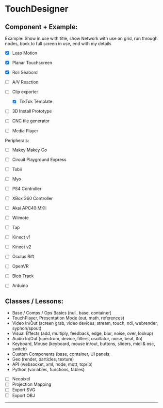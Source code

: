 # TouchDesigner

Component + Example:
- 
Example: Show in use with title, show Network with use on grid, run through nodes, back to full screen in use, end with my details

- [X] Leap Motion
- [X] Planar Touchscreen
- [X] Roli Seabord

- [ ] A/V Reaction 
- [ ] Clip exporter
  - [X] TikTok Template
- [ ] 3D Install Prototype
- [ ] CNC tile generator
- [ ] Media Player

Peripherals:
- [ ] Makey Makey Go
- [ ] Circuit Playground Express
- [ ] Tobii
- [ ] Myo
- [ ] PS4 Controller
- [ ] XBox 360 Controller
- [ ] Akai APC40 MKII
- [ ] Wiimote
- [ ] Tap
- [ ] Kinect v1
- [ ] Kinect v2
- [ ] Oculus Rift
- [ ] OpenVR
- [ ] Blob Track
- [ ] Arduino


Classes / Lessons:
-
- Base / Comps / Ops Basics (null, base, container)
- TouchPlayer, Presentation Mode (out, math, references)
- Video In/Out (screen grab, video devices, stream, touch, ndi, webrender, syphon/spout)
- Visual Effects (add, multiply, feedback, edge, blur, noise, over, lookup)
- Audio In/Out (spectrum, device, filters, oscillator, noise, beat, lfo)
- Keyboard, Mouse (keyboard, mouse in/out, buttons, sliders, midi & osc, switch)
- Custom Components (base, container, UI panels, 
- Geo (render, particles, texture)
- API (websocket, xml, node, mqtt, tcp/ip)
- Python (variables, functions, tables)

- [ ] Neopixel
- [ ] Projection Mapping
- [ ] Export SVG
- [ ] Export OBJ

-------------
